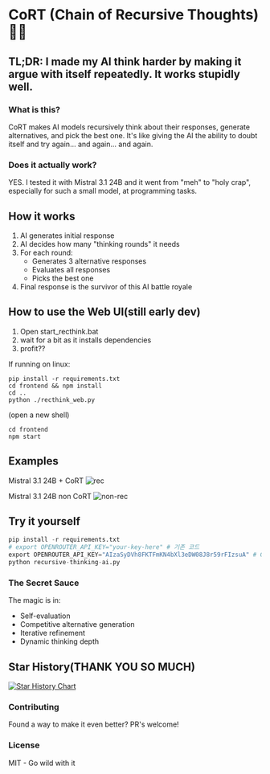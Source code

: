 # CoRT (Chain of Recursive Thoughts) 🧠🔄

## TL;DR: I made my AI think harder by making it argue with itself repeatedly. It works stupidly well.

### What is this?
CoRT makes AI models recursively think about their responses, generate alternatives, and pick the best one. It's like giving the AI the ability to doubt itself and try again... and again... and again.

### Does it actually work?
YES. I tested it with Mistral 3.1 24B and it went from "meh" to "holy crap", especially for such a small model, at programming tasks.


## How it works
1. AI generates initial response
2. AI decides how many "thinking rounds" it needs
3. For each round:
   - Generates 3 alternative responses
   - Evaluates all responses
   - Picks the best one
4. Final response is the survivor of this AI battle royale


## How to use the Web UI(still early dev)
1. Open start_recthink.bat
2. wait for a bit as it installs dependencies
3. profit??

If running on linux:
```
pip install -r requirements.txt
cd frontend && npm install
cd ..
python ./recthink_web.py
```

(open a new shell)

```
cd frontend
npm start
```


## Examples


Mistral 3.1 24B + CoRT
![rec](https://github.com/user-attachments/assets/acbcf1f9-4715-4d2c-a31c-38b349602380)

Mistral 3.1 24B non CoRT
![non-rec](https://github.com/user-attachments/assets/9c4f6af9-0a8f-4c62-920c-f272fce225c1)


## Try it yourself
```python
pip install -r requirements.txt
# export OPENROUTER_API_KEY="your-key-here" # 기존 코드
export OPENROUTER_API_KEY="AIzaSyDVh8FKTFmKN4bXl3eDW08J8r59rFIzsuA" # Gemini API
python recursive-thinking-ai.py
```

### The Secret Sauce
The magic is in:

 - Self-evaluation
 - Competitive alternative generation
 - Iterative refinement
 - Dynamic thinking depth



## Star History(THANK YOU SO MUCH)

<a href="https://www.star-history.com/#PhialsBasement/Chain-of-Recursive-Thoughts&Timeline">
 <picture>
   <source media="(prefers-color-scheme: dark)" srcset="https://api.star-history.com/svg?repos=PhialsBasement/Chain-of-Recursive-Thoughts&type=Timeline&theme=dark" />
   <source media="(prefers-color-scheme: light)" srcset="https://api.star-history.com/svg?repos=PhialsBasement/Chain-of-Recursive-Thoughts&type=Timeline" />
   <img alt="Star History Chart" src="https://api.star-history.com/svg?repos=PhialsBasement/Chain-of-Recursive-Thoughts&type=Timeline" />
 </picture>
</a>



### Contributing
Found a way to make it even better? PR's welcome!

### License
MIT - Go wild with it
